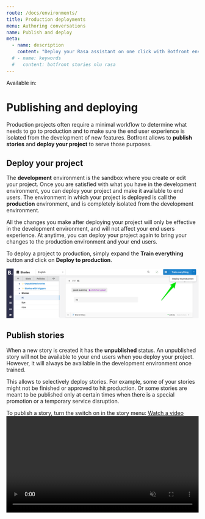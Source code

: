 ```yaml
---
route: /docs/environments/
title: Production deployments
menu: Authoring conversations
name: Publish and deploy
meta:
  - name: description
    content: "Deploy your Rasa assistant on one click with Botfront environments."
  # - name: keywords
  #   content: botfront stories nlu rasa
---
```


Available in: <Premium plan="Botfront Cloud" />  <Premium plan="Botfront Enterprise" />

# Publishing and deploying

Production projects often require a minimal workflow to determine what needs to go to production and to make sure the end user experience is isolated from the development of new features.
Botfront allows to **publish stories** and **deploy your project** to serve those purposes.

## Deploy your project

The **development** environment is the sandbox where you create or edit your project.
Once you are satisfied with what you have in the development environment, you can deploy your project and make it available to end users.
The environment in which your project is deployed is call the **production** environment, and is completely isolated from the development environment.

All the changes you make after deploying your project will only be effective in the development environment, and will not affect your end users experience.
At anytime, you can deploy your project again to bring your changes to the production environment and your end users.

To deploy a project to production, simply expand the **Train everything** button and click on **Deploy to production**.

![](../../images/deploy_to_production.png)


## Publish stories

When a new story is created it has the **unpublished** status.
An unpublished story will not be available to your end users when you deploy your project. However, it will always be available in the development environment once trained.

This allows to selectively deploy stories. For example, some of your stories might not be finished or approved to hit production.
Or some stories are meant to be published only at certain times when there is a special promotion or a temporary service disruption.

To publish a story, turn the switch on in the story menu: [Watch a video](https://drive.google.com/file/d/16Rbnoi5aDuwODPWHggV8Y0Z-7_qMJkgh/view?usp=drive_link)
<video autoplay muted loop width="100%" controls>
  <source src="../../videos/publish_story.m4v" type="video/mp4"/>
  Your browser does not support the video tag.
</video>
